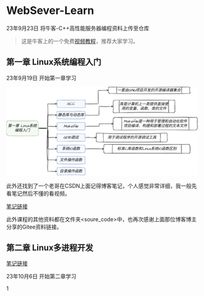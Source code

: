 # WebSever-Learn
23年9月23日 将牛客-C++高性能服务器编程资料上传至仓库

> 这是牛客上的一个免费[视频教程](https://www.nowcoder.com/study/live/504)，推荐大家学习。

## 第一章 Linux系统编程入门

23年9月19日 开始第一章学习

![第一章总结](Images/%E7%AC%AC%E4%B8%80%E7%AB%A0.drawio.png)

此外还找到了一个老哥在CSDN上面记得博客笔记，个人感觉非常详细，我一般先看笔记然后不懂的看视频。


[笔记链接](https://blog.csdn.net/qq_53099212/article/details/132452987?spm=1001.2014.3001.5502)

此外课程的其他资料都在文件夹<soure_code>中，也再次感谢上面那位博客博主分享的Gitee资料链接。

## 第二章 Linux多进程开发
[笔记链接](https://blog.csdn.net/qq_53099212/article/details/132551062)

23年10月6日 开始第二章学习

1